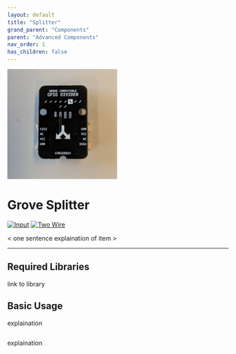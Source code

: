 ```yaml
---
layout: default
title: "Splitter"
grand_parent: "Components"
parent: "Advanced Components"
nav_order: 1
has_children: false
---
```




<img src="assets/gpio-divider.jpg" alt="Splitter" width="250"/>

# Grove Splitter
<a href="../../glossary/glossary"><img src="../../glossary/assets/input.png" alt="Input" width="72"/></a> <a href="../../glossary/glossary"><img src="../../glossary/assets/2wire.png" alt="Two Wire" width="72"/></a>

< one sentence explaination of item >


---

## Required Libraries
link to library

## Basic Usage

explaination
 
```python
```

explaination

```python

```


